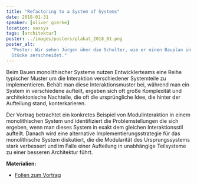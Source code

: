 ```yaml
---
title: "Refactoring to a System of Systems"
date: 2018-01-31
speaker: [oliver_gierke]
location: saxsys
tags: [architektur]
poster: ../images/posters/plakat_2018_01.png
poster_alt:
  "Poster: Wir sehen Jürgen über die Schulter, wie er einen Bauplan in der Hand hält und mit einer Schere in kleinere
  Stücke zerschneidet."
---
```


Beim Bauen monolithischer Systeme nutzen Entwicklerteams eine Reihe typischer Muster um die Interaktion verschiedener
Systemteile zu implementieren. Behält man diese Interaktionsmuster bei, während man ein System in verschiedene aufteilt,
ergeben sich oft große Komplexität und architektonische Nachteile, die oft die ursprüngliche Idee, die hinter der
Aufteilung stand, konterkarieren.

Der Vortrag betrachtet ein konkretes Beispiel von Modulinteraktion in einem monolithischen System und identifiziert die
Problemstellungen die sich ergeben, wenn man dieses System in exakt dem gleichen Interaktionsstil aufteilt. Danach wird
eine alternative Implementierungsstrategie für das monolithische System diskutiert, die die Modularität des
Ursprungssystems stark verbessert und im Falle einer Aufteilung in unabhängige Teilsysteme zu einer besseren Architektur
führt.

**Materialien:**

- [Folien zum Vortrag](https://speakerdeck.com/olivergierke/refactoring-to-a-system-of-systems)
